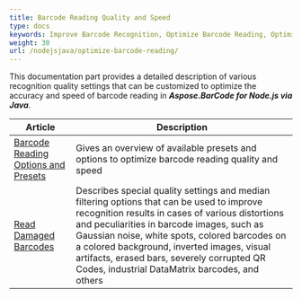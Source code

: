 ```yaml
---
title: Barcode Reading Quality and Speed
type: docs
keywords: Improve Barcode Recognition, Optimize Barcode Reading, Optimized Scan for Barcode Recognition, Speed Up Barcode Reading, Image Processing for Barcode, Improve Barcode Recognition, Read Many Barcodes from One Image, Aspose.BarCode, Read Barcode in Node.js
weight: 30
url: /nodejsjava/optimize-barcode-reading/
---
```


This documentation part provides a detailed description of various recognition quality settings that can be customized to optimize the accuracy and speed of barcode reading in ***Aspose.BarCode for Node.js via Java***.
   
|Article|Description|
|---|---|
|[Barcode Reading Options and Presets](/barcode/nodejsjava/barcode-reading-presets/)|Gives an overview of available presets and options to optimize barcode reading quality and speed|
|[Read Damaged Barcodes](/barcode/nodejsjava/read-damaged-barcodes/)|Describes special quality settings and median filtering options that can be used to improve recognition results in cases of various distortions and peculiarities in barcode images, such as Gaussian noise, white spots, colored barcodes on a colored background, inverted images, visual artifacts, erased bars, severely corrupted QR Codes, industrial DataMatrix barcodes, and others|
  